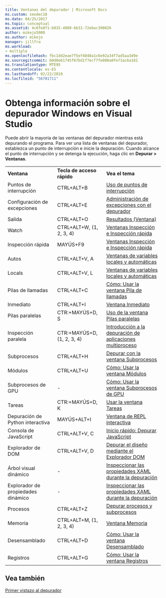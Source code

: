 ```yaml
---
title: Ventanas del depurador | Microsoft Docs
ms.custom: seodec18
ms.date: 04/25/2017
ms.topic: conceptual
ms.assetid: 4c6fe8f1-b015-4989-bb31-72ebac390026
author: mikejo5000
ms.author: mikejo
manager: jillfra
ms.workload:
- multiple
ms.openlocfilehash: fbc1dd2eae7f5ef4048a1c6e92a34f7ad5aa3d9e
ms.sourcegitcommit: b0d8e61745f67bd1f7ecf7fe080a0fe73ac6a181
ms.translationtype: MTE95
ms.contentlocale: es-ES
ms.lasthandoff: 02/22/2019
ms.locfileid: "56701711"
---
```

# <a name="learn-about-debugger-windows-in-visual-studio"></a>Obtenga información sobre el depurador Windows en Visual Studio

Puede abrir la mayoría de las ventanas del depurador mientras está depurando el programa. Para ver una lista de ventanas del depurador, establezca un punto de interrupción e inicie la depuración. Cuando alcance el punto de interrupción y se detenga la ejecución, haga clic en **Depurar > Ventanas**.

||||
|-|-|-|
|**Ventana**|**Tecla de acceso rápido**|**Vea el tema**|
|Puntos de interrupción|CTRL+ALT+B|[Uso de puntos de interrupción](../debugger/using-breakpoints.md)|
|Configuración de excepciones|CTRL+ALT+E|[Administración de excepciones con el depurador](../debugger/managing-exceptions-with-the-debugger.md)|
|Salida|CTRL+ALT+O|[Resultados (Ventana)](../ide/reference/output-window.md)|
|Watch|CTRL+ALT+W, (1, 2, 3, 4)|[Ventanas Inspección e Inspección rápida](../debugger/watch-and-quickwatch-windows.md)|
|Inspección rápida|MAYÚS+F9|[Ventanas Inspección e Inspección rápida](../debugger/watch-and-quickwatch-windows.md)|
|Autos|CTRL+ALT+V, A|[Ventanas de variables locales y automáticas](../debugger/autos-and-locals-windows.md)|
|Locals|CTRL+ALT+V, L|[Ventanas de variables locales y automáticas](../debugger/autos-and-locals-windows.md)|
|Pilas de llamadas|CTRL+ALT+C|[Cómo: Usar la ventana Pila de llamadas](../debugger/how-to-use-the-call-stack-window.md)|
|Inmediato|CTRL+ALT+I|[Ventana Inmediato](../ide/reference/immediate-window.md)|
|Pilas paralelas|CTR:+MAYÚS+D, S|[Uso de la ventana Pilas paralelas](../debugger/using-the-parallel-stacks-window.md)|
|Inspección paralela|CTR:+MAYÚS+D, (1, 2, 3, 4)|[Introducción a la depuración de aplicaciones multiproceso](../debugger/get-started-debugging-multithreaded-apps.md)|
|Subprocesos|CTRL+ALT+H|[Depurar con la ventana Subprocesos](../debugger/how-to-use-the-threads-window.md)|
|Módulos|CTRL+ALT+U|[Cómo: Usar la ventana Módulos](../debugger/how-to-use-the-modules-window.md)|
|Subprocesos de GPU|-|[Cómo: Usar la ventana Subprocesos de GPU](../debugger/how-to-use-the-gpu-threads-window.md)|
|Tareas|CTR:+MAYÚS+D, K|[Usar la ventana Tareas](../debugger/using-the-tasks-window.md)|
|Depuración de Python interactiva|MAYÚS+ALT+I|[Ventana de REPL interactiva](../python/python-interactive-repl-in-visual-studio.md)|
|Consola de JavaScript|CTRL+ALT+V, C|[Inicio rápido: Depurar JavaScript](../debugger/quickstart-debug-javascript-using-the-console.md)|
|Explorador de DOM|CTRL+ALT+V, D|[Depurar el diseño mediante el Explorador DOM](/visualstudio/debugger/quickstart-debug-html-and-css)|
|Árbol visual dinámico|-|[Inspeccionar las propiedades XAML durante la depuración](../debugger/inspect-xaml-properties-while-debugging.md)|
|Explorador de propiedades dinámico|-|[Inspeccionar las propiedades XAML durante la depuración](../debugger/inspect-xaml-properties-while-debugging.md)|
|Procesos|CTRL+ALT+Z|[Depurar procesos y subprocesos](../debugger/debug-threads-and-processes.md)|
|Memoria|CTRL+ALT+M, (1, 2, 3, 4)|[Ventana Memoria](../debugger/memory-windows.md)|
|Desensamblado|CTRL+ALT+D|[Cómo: Usar la ventana Desensamblado](../debugger/how-to-use-the-disassembly-window.md)|
|Registros|CTRL+ALT+G|[Cómo: Usar la ventana Registros](../debugger/how-to-use-the-registers-window.md)|

## <a name="see-also"></a>Vea también

[Primer vistazo al depurador](../debugger/debugger-feature-tour.md)